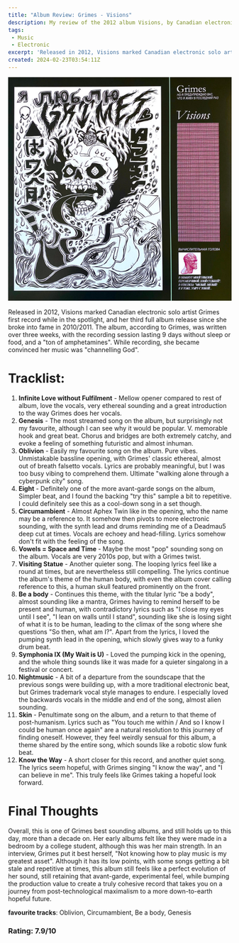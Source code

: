 ```yaml
---
title: "Album Review: Grimes - Visions"
description: My review of the 2012 album Visions, by Canadian electronic artist Grimes.
tags:
 - Music
 - Electronic
excerpt: 'Released in 2012, Visions marked Canadian electronic solo artist Grimes first record while in the spotlight, and her third full album release since she broke into fame in 2010/2011. The album, according to Grimes, was written over three weeks, with the recording session lasting 9 days without sleep or food, and a "ton of amphetamines". While recording, she became convinced her music was "channelling God"'
created: 2024-02-23T03:54:11Z
---
```


![Album art for Visions by Grimes](/assets/img/grimes-visions/albumcover.jpg)

Released in 2012, Visions marked Canadian electronic solo artist Grimes first record while in the spotlight, and her third full album release since she broke into fame in 2010/2011. The album, according to Grimes, was written over three weeks, with the recording session lasting 9 days without sleep or food, and a "ton of amphetamines". While recording, she became convinced her music was "channelling God".

# Tracklist:
1. **Infinite Love without Fulfilment** - Mellow opener compared to rest of album, love the vocals, very ethereal sounding and a great introduction to the way Grimes does her vocals.
2. **Genesis** - The most streamed song on the album, but surprisingly not my favourite, although I can see why it would be popular. V. memorable hook and great beat. Chorus and bridges are both extremely catchy, and evoke a feeling of something futuristic and almost inhuman.
3. **Oblivion** - Easily my favourite song on the album. Pure vibes. Unmistakable bassline opening, with Grimes' classic ethereal, almost out of breath falsetto vocals. Lyrics are probably meaningful, but I was too busy vibing to comprehend them. Ultimate "walking alone through a cyberpunk city" song.
4. **Eight** - Definitely one of the more avant-garde songs on the album, Simpler beat, and I found the backing "try this" sample a bit to repetitive. I could definitely see this as a cool-down song in a set though.
5. **Circumambient** - Almost Aphex Twin like in the opening, who the name may be a reference to. It somehow then pivots to more electronic sounding, with the synth lead and drums reminding me of a Deadmau5 deep cut at times. Vocals are echoey and head-filling. Lyrics somehow don't fit with the feeling of the song.
6. **Vowels = Space and Time** - Maybe the most "pop" sounding song on the album. Vocals are very 2010s pop, but with a Grimes twist.
7. **Visiting Statue** - Another quieter song. The looping lyrics feel like a round at times, but are nevertheless still compelling. The lyrics continue the album's theme of the human body, with even the album cover calling reference to this, a human skull featured prominently on the front.
8. **Be a body** - Continues this theme, with the titular lyric "be a body", almost sounding like a mantra, Grimes having to remind herself to be present and human, with contradictory lyrics such as "I close my eyes until I see", "I lean on walls until I stand", sounding like she is losing sight of what it is to be human, leading to the climax of the song where she questions "So then, what am I?". Apart from the lyrics, I loved the pumping synth lead in the opening, which slowly gives way to a funky drum beat.
9. **Symphonia IX (My Wait is U)** - Loved the pumping kick in the opening, and the whole thing sounds like it was made for a quieter singalong in a festival or concert.
10. **Nightmusic** - A bit of a departure from the soundscape that the previous songs were building up, with a more traditional electronic beat, but Grimes trademark vocal style manages to endure. I especially loved the backwards vocals in the middle and end of the song, almost alien sounding.
11. **Skin** - Penultimate song on the album, and a return to that theme of post-humanism. Lyrics such as "You touch me within / And so I know I could be human once again" are a natural resolution to this journey of finding oneself. However, they feel weirdly sensual for this album, a theme shared by the entire song, which sounds like a robotic slow funk beat.
12. **Know the Way** - A short closer for this record, and another quiet song. The lyrics seem hopeful, with Grimes singing "I know the way", and "I can believe in me". This truly feels like Grimes taking a hopeful look forward.

# Final Thoughts
Overall, this is one of Grimes best sounding albums, and still holds up to this day, more than a decade on. Her early albums felt like they were made in a bedroom by a college student, although this was her main strength. In an interview, Grimes put it best herself, "Not knowing how to play music is my greatest asset". Although it has its low points, with some songs getting a bit stale and repetitive at times, this album still feels like a perfect evolution of her sound, still retaining that avant-garde, experimental feel, while bumping the production value to create a truly cohesive record that takes you on a journey from post-technological maximalism to a more down-to-earth hopeful future. 

**favourite tracks**: Oblivion, Circumambient, Be a body, Genesis

### Rating: 7.9/10
